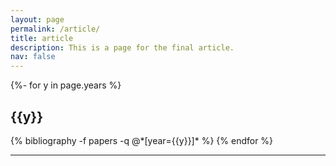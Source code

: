 ```yaml
---
layout: page
permalink: /article/
title: article
description: This is a page for the final article.
nav: false
---
```

<!-- _pages/article.md -->
<div class="publications">

{%- for y in page.years %}
  <h2 class="year">{{y}}</h2>
  {% bibliography -f papers -q @*[year={{y}}]* %}
{% endfor %}

</div>

---
